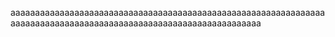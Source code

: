 aaaaaaaaaaaaaaaaaaaaaaaaaaaaaaaaaaaaaaaaaaaaaaaaaaaaaaaaaaaaaaaaaaaaaaaaaaaaaaaaaaaaaaaaaaaaaaaaaaaaaaaaaaaaaaaaaaa
